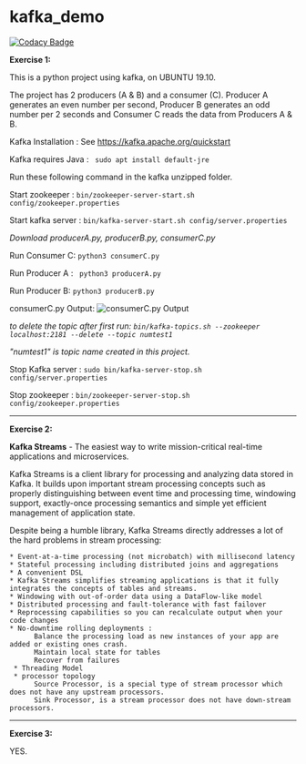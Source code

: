 # kafka_demo

[![Codacy Badge](https://api.codacy.com/project/badge/Grade/679a8ca57ba84f27962b35801742f2c8)](https://www.codacy.com/manual/iramshiv/kafka_demo?utm_source=github.com&amp;utm_medium=referral&amp;utm_content=iramshiv/kafka_demo&amp;utm_campaign=Badge_Grade)

**Exercise 1:**

This is a python project using kafka, on UBUNTU 19.10.

The project has 2 producers (A & B) and a consumer (C). Producer A generates an even number per second, Producer B generates an odd number per 2 seconds and Consumer C reads the data from Producers A & B.

Kafka Installation : See <https://kafka.apache.org/quickstart>

Kafka requires Java :
``` sudo apt install default-jre```

Run these following command in the kafka unzipped folder.
 
 Start zookeeper : 
 ```bin/zookeeper-server-start.sh config/zookeeper.properties```
 
 Start kafka server :
 ```bin/kafka-server-start.sh config/server.properties```
 
 *Download producerA.py, producerB.py, consumerC.py*
          
 Run Consumer C:
 ```python3 consumerC.py```
 
 Run Producer A :
 ``` python3 producerA.py```
 
 Run Producer B:
 ```python3 producerB.py```
 
 consumerC.py Output:
 ![consumerC.py Output](https://github.com/iramshiv/kafka_demo/blob/master/consumerC.jpg)
 
 *to delete the topic after first run: 
 ```bin/kafka-topics.sh --zookeeper localhost:2181 --delete --topic numtest1```*
 
  *"numtest1" is topic name created in this project.*
  
  Stop Kafka server :
  ```sudo bin/kafka-server-stop.sh config/server.properties```
  
  Stop zookeeper : 
  ```bin/zookeeper-server-stop.sh config/zookeeper.properties```
  
  ---------------------------------------------------------------------------------------------------------------------------
  
  **Exercise 2:**
  
  **Kafka Streams**   - The easiest way to write mission-critical real-time applications and microservices.
  
  Kafka Streams is a client library for processing and analyzing data stored in Kafka. It builds upon important stream         processing concepts such as properly distinguishing between event time and processing time, windowing support, exactly-once   processing semantics and simple yet efficient management of application state.
  
  Despite being a humble library, Kafka Streams directly addresses a lot of the hard problems in stream processing:

    * Event-at-a-time processing (not microbatch) with millisecond latency
    * Stateful processing including distributed joins and aggregations
    * A convenient DSL
    * Kafka Streams simplifies streaming applications is that it fully integrates the concepts of tables and streams.
    * Windowing with out-of-order data using a DataFlow-like model
    * Distributed processing and fault-tolerance with fast failover
    * Reprocessing capabilities so you can recalculate output when your code changes
    * No-downtime rolling deployments :
          Balance the processing load as new instances of your app are added or existing ones crash.
          Maintain local state for tables
          Recover from failures
     * Threading Model
     * processor topology
          Source Processor, is a special type of stream processor which does not have any upstream processors.
          Sink Processor, is a stream processor does not have down-stream processors.
  
  ---------------------------------------------------------------------------------------------------------------------------
  
  **Exercise 3:**
  
   YES.
  
 

